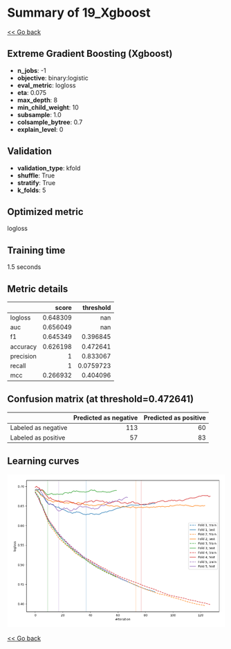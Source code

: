 # Summary of 19_Xgboost

[<< Go back](../README.md)


## Extreme Gradient Boosting (Xgboost)
- **n_jobs**: -1
- **objective**: binary:logistic
- **eval_metric**: logloss
- **eta**: 0.075
- **max_depth**: 8
- **min_child_weight**: 10
- **subsample**: 1.0
- **colsample_bytree**: 0.7
- **explain_level**: 0

## Validation
 - **validation_type**: kfold
 - **shuffle**: True
 - **stratify**: True
 - **k_folds**: 5

## Optimized metric
logloss

## Training time

1.5 seconds

## Metric details
|           |    score |   threshold |
|:----------|---------:|------------:|
| logloss   | 0.648309 | nan         |
| auc       | 0.656049 | nan         |
| f1        | 0.645349 |   0.396845  |
| accuracy  | 0.626198 |   0.472641  |
| precision | 1        |   0.833067  |
| recall    | 1        |   0.0759723 |
| mcc       | 0.266932 |   0.404096  |


## Confusion matrix (at threshold=0.472641)
|                     |   Predicted as negative |   Predicted as positive |
|:--------------------|------------------------:|------------------------:|
| Labeled as negative |                     113 |                      60 |
| Labeled as positive |                      57 |                      83 |

## Learning curves
![Learning curves](learning_curves.png)

[<< Go back](../README.md)
